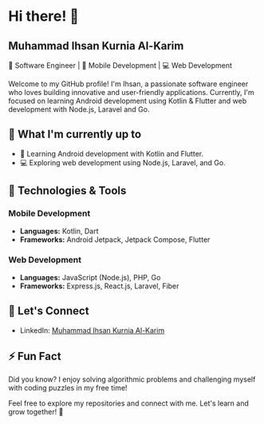 # Hi there! 👋
## Muhammad Ihsan Kurnia Al-Karim

🚀 Software Engineer | 📱 Mobile Development | 💻 Web Development 

Welcome to my GitHub profile! I'm Ihsan, a passionate software engineer who loves building innovative and user-friendly applications. Currently, I'm focused on learning Android development using Kotlin & Flutter and web development with Node.js, Laravel and Go.

## 🌱 What I'm currently up to

- 📱 Learning Android development with Kotlin and Flutter.
- 💻 Exploring web development using Node.js, Laravel, and Go.

## 🚀 Technologies & Tools

### Mobile Development

- **Languages:** Kotlin, Dart
- **Frameworks:** Android Jetpack, Jetpack Compose, Flutter

### Web Development

- **Languages:** JavaScript (Node.js), PHP, Go
- **Frameworks:** Express.js, React.js, Laravel, Fiber

## 🤝 Let's Connect

- LinkedIn: [Muhammad Ihsan Kurnia Al-Karim](https://www.linkedin.com/in/muhammad-ihsan-kurnia-al-karim-57a472227/)

## ⚡ Fun Fact

Did you know? I enjoy solving algorithmic problems and challenging myself with coding puzzles in my free time!

Feel free to explore my repositories and connect with me. Let's learn and grow together! 🌟

<!--
**ihsankarim/ihsankarim** is a ✨ _special_ ✨ repository because its `README.md` (this file) appears on your GitHub profile.
- Twitter: [@ihsankarim](https://twitter.com/ihsankarim)
- Portfolio: [ihsankarim.com](https://ihsankarim.com)
Here are some ideas to get you started:

- 🔭 I’m currently working on ...
- 🌱 I’m currently learning ...
- 👯 I’m looking to collaborate on ...
- 🤔 I’m looking for help with ...
- 💬 Ask me about ...
- 📫 How to reach me: ...
- 😄 Pronouns: ...
- ⚡ Fun fact: ...
-->
